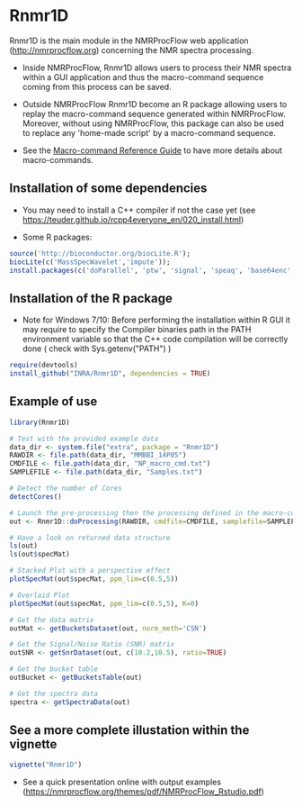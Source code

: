# Rnmr1D

Rnmr1D is the main module in the NMRProcFlow web application (http://nmrprocflow.org) concerning the NMR spectra processing.

* Inside NMRProcFlow, Rnmr1D allows users to process their NMR spectra within a GUI application and thus the macro-command sequence coming from this process can be saved. 

* Outside NMRProcFlow Rnmr1D become an R package allowing users to replay  the macro-command sequence generated within NMRProcFlow. Moreover, without using NMRProcFlow, this package can also be used to replace any 'home-made script'  by a macro-command sequence.

* See the [Macro-command Reference Guide](https://nmrprocflow.org/themes/pdf/Macrocommand.pdf) to have more details about macro-commands.

## Installation of some dependencies

* You may need to install a C++ compiler if not the case yet (see https://teuder.github.io/rcpp4everyone_en/020_install.html)

* Some R packages:

```R
source('http://bioconductor.org/biocLite.R');
biocLite(c('MassSpecWavelet','impute'));
install.packages(c('doParallel', 'ptw', 'signal', 'speaq', 'base64enc', 'XML', 'igraph'), repos='http://cran.rstudio.com')
```

## Installation of the R package 

* Note for Windows 7/10: Before performing the installation within R GUI it may require to specify the Compiler binaries path in the PATH environment variable so that the C++ code compilation will be correctly done ( check with Sys.getenv("PATH") )

```R
require(devtools)
install_github("INRA/Rnmr1D", dependencies = TRUE)
```

## Example of use


```R
library(Rnmr1D)

# Test with the provided example data
data_dir <- system.file("extra", package = "Rnmr1D")
RAWDIR <- file.path(data_dir, "MMBBI_14P05")
CMDFILE <- file.path(data_dir, "NP_macro_cmd.txt")
SAMPLEFILE <- file.path(data_dir, "Samples.txt")

# Detect the number of Cores
detectCores()

# Launch the pre-processing then the processing defined in the macro-command file
out <- Rnmr1D::doProcessing(RAWDIR, cmdfile=CMDFILE, samplefile=SAMPLEFILE, ncpu=detectCores())

# Have a look on returned data structure
ls(out)
ls(out$specMat)

# Stacked Plot with a perspective effect
plotSpecMat(out$specMat, ppm_lim=c(0.5,5))

# Overlaid Plot
plotSpecMat(out$specMat, ppm_lim=c(0.5,5), K=0)

# Get the data matrix 
outMat <- getBucketsDataset(out, norm_meth='CSN')

# Get the Signal/Noise Ratio (SNR) matrix 
outSNR <- getSnrDataset(out, c(10.2,10.5), ratio=TRUE)

# Get the bucket table
outBucket <- getBucketsTable(out)

# Get the spectra data
spectra <- getSpectraData(out)
```

## See a more complete illustation within the vignette
```R
vignette("Rnmr1D")
```

* See a quick presentation online with output examples (https://nmrprocflow.org/themes/pdf/NMRProcFlow_Rstudio.pdf)


